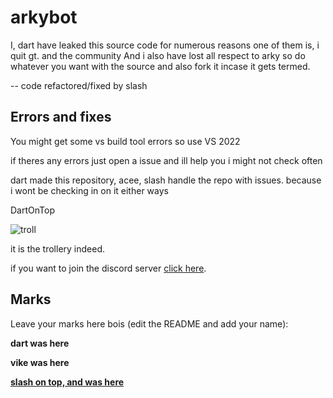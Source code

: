# arkybot
I, dart have leaked this source code for numerous reasons one of them is, i quit gt. and the community
And i also have lost all respect to arky so do whatever you want with the source and also fork it incase it gets termed.

-- code refactored/fixed by slash

## Errors and fixes

You might get some vs build tool errors so use VS 2022

if theres any errors just open a issue and ill help you i might not check often

dart made this repository, acee, slash handle the repo with issues. because i wont be checking in on it either ways

DartOnTop

![troll](https://cdn.discordapp.com/emojis/690075871322964017.webp?size=80&quality=lossless)

it is the trollery indeed.

if you want to join the discord server [click here](https://discord.gg/k8hDZmyZtE).

## Marks
Leave your marks here bois (edit the README and add your name):

**dart was here**

**vike was here**

**<ins>slash on top, and was here</ins>**